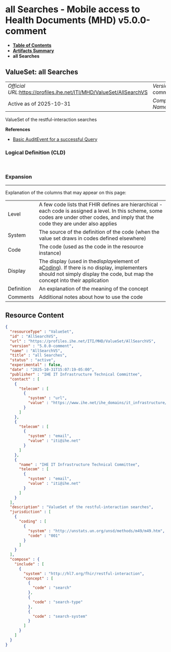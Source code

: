 # all Searches - Mobile access to Health Documents (MHD) v5.0.0-comment

* [**Table of Contents**](toc.md)
* [**Artifacts Summary**](artifacts.md)
* **all Searches**

## ValueSet: all Searches 

| | |
| :--- | :--- |
| *Official URL*:https://profiles.ihe.net/ITI/MHD/ValueSet/AllSearchVS | *Version*:5.0.0-comment |
| Active as of 2025-10-31 | *Computable Name*:AllSearchVS |

 
ValueSet of the restful-interaction searches 

 **References** 

* [Basic AuditEvent for a successful Query](StructureDefinition-IHE.BasicAudit.MHD5.Query.md)

### Logical Definition (CLD)

 

### Expansion

-------

 Explanation of the columns that may appear on this page: 

| | |
| :--- | :--- |
| Level | A few code lists that FHIR defines are hierarchical - each code is assigned a level. In this scheme, some codes are under other codes, and imply that the code they are under also applies |
| System | The source of the definition of the code (when the value set draws in codes defined elsewhere) |
| Code | The code (used as the code in the resource instance) |
| Display | The display (used in the*display*element of a[Coding](http://hl7.org/fhir/R5/datatypes.html#Coding)). If there is no display, implementers should not simply display the code, but map the concept into their application |
| Definition | An explanation of the meaning of the concept |
| Comments | Additional notes about how to use the code |



## Resource Content

```json
{
  "resourceType" : "ValueSet",
  "id" : "AllSearchVS",
  "url" : "https://profiles.ihe.net/ITI/MHD/ValueSet/AllSearchVS",
  "version" : "5.0.0-comment",
  "name" : "AllSearchVS",
  "title" : "all Searches",
  "status" : "active",
  "experimental" : false,
  "date" : "2025-10-31T15:07:19-05:00",
  "publisher" : "IHE IT Infrastructure Technical Committee",
  "contact" : [
    {
      "telecom" : [
        {
          "system" : "url",
          "value" : "https://www.ihe.net/ihe_domains/it_infrastructure/"
        }
      ]
    },
    {
      "telecom" : [
        {
          "system" : "email",
          "value" : "iti@ihe.net"
        }
      ]
    },
    {
      "name" : "IHE IT Infrastructure Technical Committee",
      "telecom" : [
        {
          "system" : "email",
          "value" : "iti@ihe.net"
        }
      ]
    }
  ],
  "description" : "ValueSet of the restful-interaction searches",
  "jurisdiction" : [
    {
      "coding" : [
        {
          "system" : "http://unstats.un.org/unsd/methods/m49/m49.htm",
          "code" : "001"
        }
      ]
    }
  ],
  "compose" : {
    "include" : [
      {
        "system" : "http://hl7.org/fhir/restful-interaction",
        "concept" : [
          {
            "code" : "search"
          },
          {
            "code" : "search-type"
          },
          {
            "code" : "search-system"
          }
        ]
      }
    ]
  }
}

```
